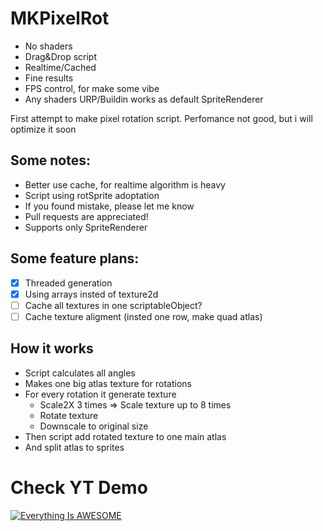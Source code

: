 # MKPixelRot
- No shaders
- Drag&Drop script
- Realtime/Cached
- Fine results
- FPS control, for make some vibe
- Any shaders URP/Buildin works as default SpriteRenderer

First attempt to make pixel rotation script. Perfomance not good, but i will optimize it soon

## Some notes:
- Better use cache, for realtime algorithm is heavy
- Script using rotSprite adoptation 
- If you found mistake, please let me know
- Pull requests are appreciated!
- Supports only SpriteRenderer

## Some feature plans:
- [x] Threaded generation
- [x] Using arrays insted of texture2d
- [ ] Cache all textures in one scriptableObject?
- [ ] Cache texture aligment (insted one row, make quad atlas)
      
## How it works
- Script calculates all angles
- Makes one big atlas texture for rotations
- For every rotation it generate texture
  - Scale2X 3 times => Scale texture up to 8 times
  - Rotate texture
  - Downscale to original size
- Then script add rotated texture to one main atlas
- And split atlas to sprites


# Check YT Demo

[![Everything Is AWESOME](https://i.imgur.com/emlDe7J.png)](https://www.youtube.com/watch?v=l8ct4Z0CiEw "Check demo video")
